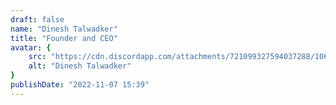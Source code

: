 ```yaml
---
draft: false
name: "Dinesh Talwadker"
title: "Founder and CEO"
avatar: {
    src: "https://cdn.discordapp.com/attachments/721099327594037288/1065870189922635786/IMG_20230119_211609_479-removebg-preview_1.png",
    alt: "Dinesh Talwadker"
}
publishDate: "2022-11-07 15:39"
---
```


